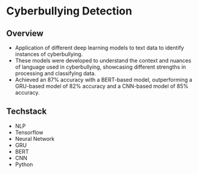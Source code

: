 # Cyberbullying Detection

## Overview
- Application of different deep learning models to text data to identify instances of cyberbullying.
- These models were developed to understand the context and nuances of language used in cyberbullying, showcasing different strengths in processing and classifying data.
- Achieved an 87% accuracy with a BERT-based model, outperforming a GRU-based model of 82% accuracy and a CNN-based model of 85% accuracy.
## Techstack
- NLP
- Tensorflow
- Neural Network
- GRU
- BERT
- CNN
- Python
